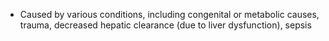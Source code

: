 - Caused by various conditions, including congenital or metabolic causes, trauma, decreased hepatic clearance (due to liver dysfunction), sepsis